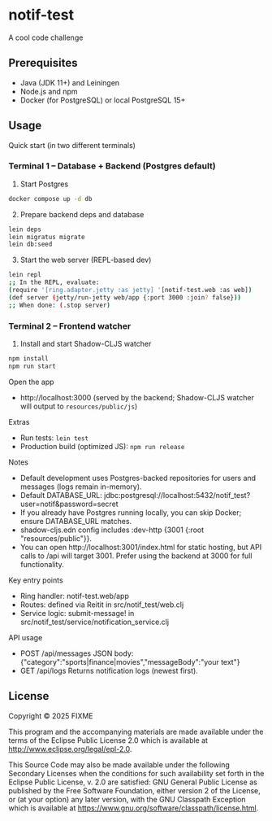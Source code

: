 # notif-test

A cool code challenge

## Prerequisites

- Java (JDK 11+) and Leiningen
- Node.js and npm
- Docker (for PostgreSQL) or local PostgreSQL 15+

## Usage

Quick start (in two different terminals)

### Terminal 1 – Database + Backend (Postgres default)

1. Start Postgres

```bash
docker compose up -d db
```

2. Prepare backend deps and database

```bash
lein deps
lein migratus migrate
lein db:seed
```

3. Start the web server (REPL-based dev)

```bash
lein repl
;; In the REPL, evaluate:
(require '[ring.adapter.jetty :as jetty] '[notif-test.web :as web])
(def server (jetty/run-jetty web/app {:port 3000 :join? false}))
;; When done: (.stop server)
```

### Terminal 2 – Frontend watcher

1. Install and start Shadow-CLJS watcher

```bash
npm install
npm run start
```

Open the app

- http://localhost:3000 (served by the backend; Shadow-CLJS watcher will output to `resources/public/js`)

Extras

- Run tests: `lein test`
- Production build (optimized JS): `npm run release`

Notes

- Default development uses Postgres-backed repositories for users and messages (logs remain in-memory).
- Default DATABASE_URL: jdbc:postgresql://localhost:5432/notif_test?user=notif&password=secret
- If you already have Postgres running locally, you can skip Docker; ensure DATABASE_URL matches.
- shadow-cljs.edn config includes :dev-http {3001 {:root "resources/public"}}.
- You can open http://localhost:3001/index.html for static hosting, but API calls to /api will target 3001. Prefer using the backend at 3000 for full functionality.


Key entry points

- Ring handler: notif-test.web/app
- Routes: defined via Reitit in src/notif_test/web.clj
- Service logic: submit-message! in src/notif_test/service/notification_service.clj

API usage

- POST /api/messages
  JSON body: {"category":"sports|finance|movies","messageBody":"your text"}
- GET /api/logs
  Returns notification logs (newest first).

## License

Copyright © 2025 FIXME

This program and the accompanying materials are made available under the
terms of the Eclipse Public License 2.0 which is available at
http://www.eclipse.org/legal/epl-2.0.

This Source Code may also be made available under the following Secondary
Licenses when the conditions for such availability set forth in the Eclipse
Public License, v. 2.0 are satisfied: GNU General Public License as published by
the Free Software Foundation, either version 2 of the License, or (at your
option) any later version, with the GNU Classpath Exception which is available
at https://www.gnu.org/software/classpath/license.html.

